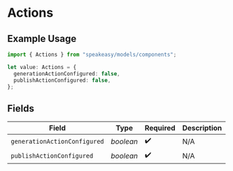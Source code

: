 # Actions

## Example Usage

```typescript
import { Actions } from "speakeasy/models/components";

let value: Actions = {
  generationActionConfigured: false,
  publishActionConfigured: false,
};
```

## Fields

| Field                        | Type                         | Required                     | Description                  |
| ---------------------------- | ---------------------------- | ---------------------------- | ---------------------------- |
| `generationActionConfigured` | *boolean*                    | :heavy_check_mark:           | N/A                          |
| `publishActionConfigured`    | *boolean*                    | :heavy_check_mark:           | N/A                          |